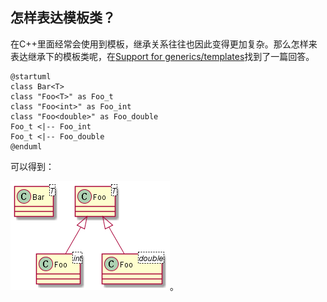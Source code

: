 ## 怎样表达模板类？

在C++里面经常会使用到模板，继承关系往往也因此变得更加复杂。那么怎样来表达继承下的模板类呢，在[Support for generics/templates](https://forum.plantuml.net/6253/support-for-generics-templates)找到了一篇回答。

```
@startuml
class Bar<T>
class "Foo<T>" as Foo_t
class "Foo<int>" as Foo_int
class "Foo<double>" as Foo_double
Foo_t <|-- Foo_int
Foo_t <|-- Foo_double
@enduml
```

可以得到：

![](./generic_class.png)。